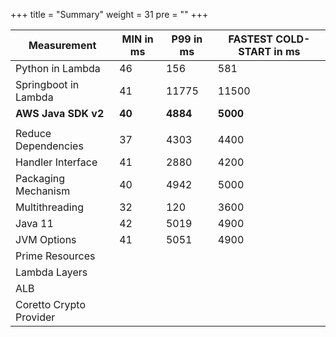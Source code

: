 +++
title = "Summary"
weight = 31
pre = ""
+++

| Measurement             | MIN in ms | P99 in ms | FASTEST COLD-START in ms |
|-------------------------|-----------|-----------|--------------------------|
| Python in Lambda        | 46        |   156     |   581                    |
| Springboot in Lambda    | 41        | 11775     | 11500                    |
| **AWS Java SDK v2**     | **40**    | **4884**  | **5000**                 |
|                         |           |           |                          |
| Reduce Dependencies     | 37        | 4303      | 4400                     |
| Handler Interface       | 41        | 2880      | 4200                     |
| Packaging Mechanism     | 40        | 4942      | 5000                     |
| Multithreading          | 32        |  120      | 3600                     |
| Java 11                 | 42        | 5019      | 4900                     |
| JVM Options             | 41        | 5051      | 4900                     |
| Prime Resources         |           |           |                          |
| Lambda Layers           |           |           |                          |
| ALB                     |           |           |                          |
| Coretto Crypto Provider |           |           |                          |